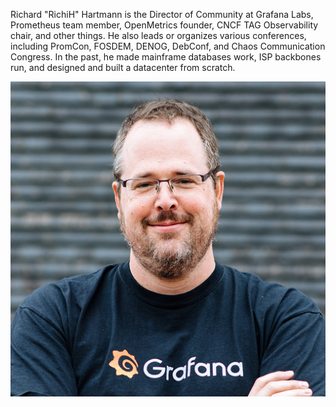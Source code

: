 Richard "RichiH" Hartmann is the Director of Community at Grafana Labs, Prometheus team member, OpenMetrics founder, CNCF TAG Observability chair, and other things. He also leads or organizes various conferences, including PromCon, FOSDEM, DENOG, DebConf, and Chaos Communication Congress. In the past, he made mainframe databases work, ISP backbones run, and designed and built a datacenter from scratch.

![](richih.jpg)
